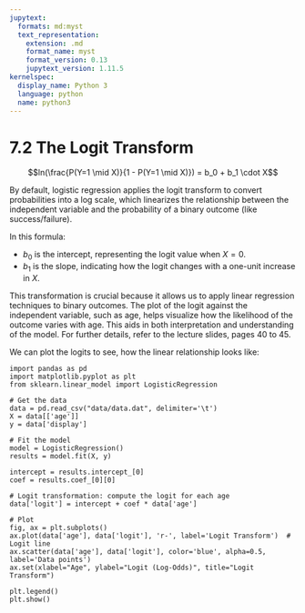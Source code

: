```yaml
---
jupytext:
  formats: md:myst
  text_representation:
    extension: .md
    format_name: myst
    format_version: 0.13
    jupytext_version: 1.11.5
kernelspec:
  display_name: Python 3
  language: python
  name: python3
---
```


# 7.2 The Logit Transform

$$ln(\frac{P(Y=1 \mid X)}{1 - P(Y=1 \mid X)}) = b_0 + b_1 \cdot X$$

By default, logistic regression applies the logit transform to convert probabilities into a log scale, which linearizes the relationship between the independent variable and the probability of a binary outcome (like success/failure). 

In this formula:
- $b_0$ is the intercept, representing the logit value when $X = 0$.
- $b_1$ is the slope, indicating how the logit changes with a one-unit increase in $X$.

This transformation is crucial because it allows us to apply linear regression techniques to binary outcomes. The plot of the logit against the independent variable, such as age, helps visualize how the likelihood of the outcome varies with age. This aids in both interpretation and understanding of the model. For further details, refer to the lecture slides, pages 40 to 45.

We can plot the logits to see, how the linear relationship looks like:

```{code-cell}
import pandas as pd
import matplotlib.pyplot as plt
from sklearn.linear_model import LogisticRegression

# Get the data
data = pd.read_csv("data/data.dat", delimiter='\t')
X = data[['age']]
y = data['display']

# Fit the model
model = LogisticRegression()
results = model.fit(X, y)

intercept = results.intercept_[0]
coef = results.coef_[0][0]

# Logit transformation: compute the logit for each age
data['logit'] = intercept + coef * data['age']

# Plot
fig, ax = plt.subplots()
ax.plot(data['age'], data['logit'], 'r-', label='Logit Transform')  # Logit line
ax.scatter(data['age'], data['logit'], color='blue', alpha=0.5, label='Data points')
ax.set(xlabel="Age", ylabel="Logit (Log-Odds)", title="Logit Transform")

plt.legend()
plt.show()
```

